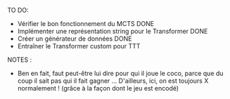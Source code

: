 TO DO:
- Vérifier le bon fonctionnement du MCTS DONE
- Implémenter une représentation string pour le Transformer DONE
- Créer un générateur de données DONE
- Entraîner le Transformer custom pour TTT 


NOTES :
- Ben en fait, faut peut-être lui dire pour qui il joue le coco, parce que du coup il sait pas qui il fait gagner ...
D'ailleurs, ici, on est toujours X normalement ! (grâce à la façon dont le jeu est encodé)